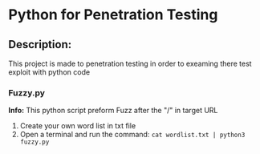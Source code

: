 # Python for Penetration Testing
## Description:
  This project is made to penetration testing in order to exeaming there test exploit with python code 
### Fuzzy.py
**Info:**
This python script preform Fuzz after the "/" in target URL
1. Create your own word list in txt file 
2. Open a terminal and run the command:
`cat wordlist.txt | python3 fuzzy.py`
